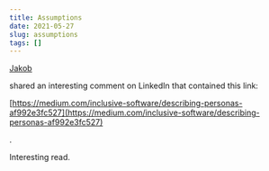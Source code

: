 ```yaml
---
title: Assumptions
date: 2021-05-27
slug: assumptions
tags: []
---
```


[Jakob](https://www.linkedin.com/in/jakobpersson/)

shared an interesting comment on LinkedIn that contained this link:

[https://medium.com/inclusive-software/describing-personas-af992e3fc527](https://medium.com/inclusive-software/describing-personas-af992e3fc527)

.

Interesting read.


